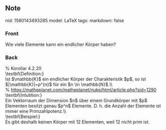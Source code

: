 ## Note
nid: 1580143493285
model: LaTeX
tags: 
markdown: false

### Front
Wie viele Elemente kann ein endlicher Körper haben?

### Back
<div>% Korollar 4.2.20</div><div>
</div><div>\textbf{Definition:}</div><div>
</div><div>Ist $\mathbb{K}$ ein endlicher Körper der Charakteristik $p$, so ist $|\mathbb{K}|=p^{n}$ für ein $n \in \mathbb{N}$.\\
</div><div>
</div>% <a href="https://matheplanet.com/matheplanet/nuke/html/article.php?sid=1290">https://matheplanet.com/matheplanet/nuke/html/article.php?sid=1290</a><div>\textbf{Intutition:}</div><div>
</div><div><span>Ein Vektorraum der Dimension $n$ über einem Grundkörper mit $p$ Elementen besitzt genau $p^n$ Elemente. D. h. die Anzahl der Elemente ist immer eine Primzahlpotenz.\\</span>
</div><div>
</div><div><div>\textbf{Beispiel:}</div><div>
</div><div>Es gibt deshalb keinen Körper mit 12 Elementen, weil 12 nicht prim ist. </div></div>
